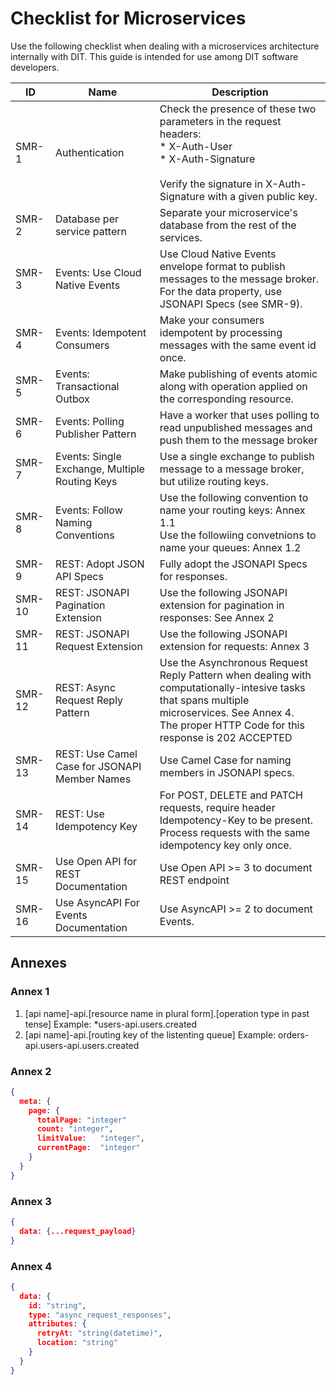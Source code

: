 # Checklist for Microservices

Use the following checklist when dealing with a microservices architecture internally with DIT. This guide is intended for use among DIT software developers. 

| ID     | Name                                           | Description                                                  |
| ------ | ---------------------------------------------- | ------------------------------------------------------------ |
| SMR-1  | Authentication                                 | Check the presence of these two parameters in the request headers:<br />* X-Auth-User<br />* X-Auth-Signature<br /><br />Verify the signature in X-Auth-Signature with a given public key. |
| SMR-2  | Database per service pattern                   | Separate your microservice's database from the rest of the services. |
| SMR-3  | Events: Use Cloud Native Events                | Use Cloud Native Events envelope format to publish messages to the message broker.<br />For the data property, use JSONAPI Specs (see SMR-9). |
| SMR-4  | Events: Idempotent Consumers                   | Make your consumers idempotent by processing messages with the same event id once. |
| SMR-5  | Events: Transactional Outbox                   | Make publishing of events atomic along with operation applied on the corresponding resource. |
| SMR-6  | Events: Polling Publisher Pattern              | Have a worker that uses polling to read unpublished messages and push them to the message broker |
| SMR-7  | Events: Single Exchange, Multiple Routing Keys | Use a single exchange to publish message to a message broker, but utilize routing keys. |
| SMR-8  | Events: Follow Naming Conventions              | Use the following convention to name your routing keys: Annex 1.1<br />Use the followiing convetnions to name your queues: Annex 1.2 |
| SMR-9  | REST: Adopt JSON API Specs                     | Fully adopt the JSONAPI Specs for responses.<br />           |
| SMR-10 | REST: JSONAPI Pagination Extension             | Use the following JSONAPI extension for pagination in responses: See Annex 2 |
| SMR-11 | REST: JSONAPI Request Extension                | Use the following JSONAPI extension for requests: Annex 3    |
| SMR-12 | REST: Async Request Reply Pattern              | Use the Asynchronous Request Reply Pattern when dealing with computationally-intesive tasks that spans multiple microservices. See Annex 4.<br />The proper HTTP Code for this response is 202 ACCEPTED |
| SMR-13 | REST: Use Camel Case for JSONAPI Member Names  | Use Camel Case for naming members in JSONAPI specs.          |
| SMR-14 | REST: Use Idempotency Key                      | For POST, DELETE and PATCH requests, require header Idempotency-Key to be present. Process requests with the same idempotency key only once. |
| SMR-15 | Use Open API for REST Documentation            | Use Open API >= 3 to document REST endpoint                  |
| SMR-16 | Use AsyncAPI For Events Documentation          | Use AsyncAPI >= 2 to document Events.                        |




## Annexes

### Annex 1

1. [api name]-api.[resource name in plural form].[operation type in past tense]
   Example: *users-api.users.created
2. [api name]-api.[routing key of the listenting queue]
   Example: orders-api.users-api.users.created

### Annex 2

```JSON
{
  meta: {
    page: {
      totalPage: "integer"
      count: "integer",
      limitValue:	"integer",
      currentPage:	"integer"
    }
  }
}
```



### Annex 3

```json
{
  data: {...request_payload}
}
```



### Annex 4

```JSON
{
  data: {
    id: "string",
    type: "async_request_responses",
    attributes: {
      retryAt: "string(datetime)",
      location: "string"
    }
  }
}
```

